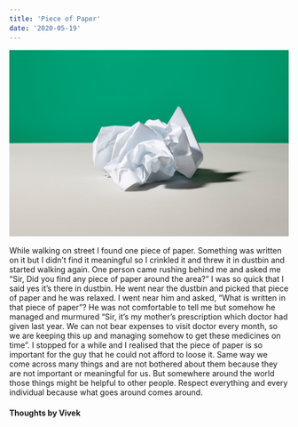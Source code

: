 ```yaml
---
title: 'Piece of Paper'
date: '2020-05-19'
---
```


![photo](pieceofpaper.jpg)

While walking on street I found one piece of paper. Something was written on it but I didn’t find it meaningful so I crinkled it and threw it in dustbin and started walking again. One person came rushing behind me and asked me “Sir, Did you find any piece of paper around the area?” I was so quick that I said yes it’s there in dustbin. He went near the dustbin and picked that piece of paper and he was relaxed. I went near him and asked, “What is written in that piece of paper”? He was not comfortable to tell me but somehow he managed and murmured “Sir, it’s my mother’s prescription which doctor had given last year. We can not bear expenses to visit doctor every month, so we are keeping this up and managing somehow to get these medicines on time”. I stopped for a while and I realised that the piece of paper is so important for the guy that he could not afford to loose it. Same way we come across many things and are not bothered about them because they are not important or meaningful for us. But somewhere around the world those things might be helpful to other people. Respect everything and every individual because what goes around comes around.

#### Thoughts by Vivek